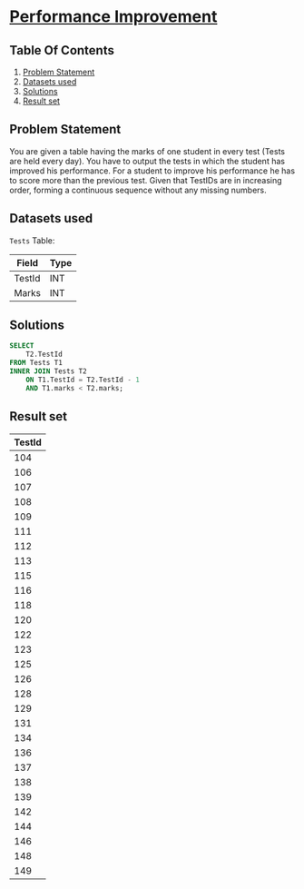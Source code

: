 # [Performance Improvement](https://www.interviewbit.com/problems/performance-improvement/)

## Table Of Contents
1. [Problem Statement](#problem-statement)
2. [Datasets used](#datasets-used)
3. [Solutions](#solutions)
4. [Result set](#result-set)

## Problem Statement

You are given a table having the marks of one student in every test (Tests are held every day). You have to output the tests in which the student has improved his performance. For a student to improve his performance he has to score more than the previous test. Given that TestIDs are in increasing order, forming a continuous sequence without any missing numbers.

## Datasets used

```Tests``` Table:

| Field  | Type |
| ------ | ---- |
| TestId | INT  |
| Marks  | INT  |

## Solutions

```sql
SELECT 
    T2.TestId
FROM Tests T1
INNER JOIN Tests T2
    ON T1.TestId = T2.TestId - 1 
    AND T1.marks < T2.marks;
```

## Result set

| **TestId** |
| ---------- |
| 104        |
| 106        |
| 107        |
| 108        |
| 109        |
| 111        |
| 112        |
| 113        |
| 115        |
| 116        |
| 118        |
| 120        |
| 122        |
| 123        |
| 125        |
| 126        |
| 128        |
| 129        |
| 131        |
| 134        |
| 136        |
| 137        |
| 138        |
| 139        |
| 142        |
| 144        |
| 146        |
| 148        |
| 149        |